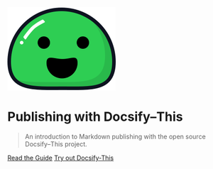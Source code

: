 ![logo](https://raw.githubusercontent.com/docsifyjs/docsify/develop/docs/_media/icon.svg)

# Publishing with Docsify&#8288;&#8211;&#8288;This

> An introduction to Markdown publishing with the open source Docsify&#8288;&#8211;&#8288;This project.

[Read the Guide](#markdown-publishing-with-docsify828882118288this)
[Try out Docsify-This](https://docsify-this.net)
